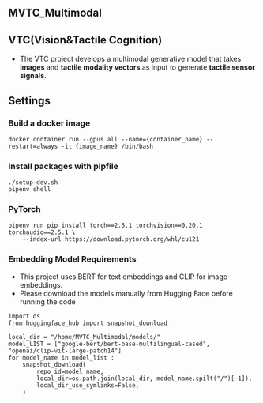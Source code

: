 ## MVTC_Multimodal
## VTC(Vision&Tactile Cognition)
- The VTC project develops a multimodal generative model that takes **images** and **tactile modality vectors** as input to generate **tactile sensor signals**.

## Settings
### Build a docker image
```
docker container run --gpus all --name={container_name} --restart=always -it {image_name} /bin/bash
```

### Install packages with pipfile
```
./setup-dev.sh
pipenv shell
```

### PyTorch
```
pipenv run pip install torch==2.5.1 torchvision==0.20.1 torchaudio==2.5.1 \
    --index-url https://download.pytorch.org/whl/cu121
```

### Embedding Model Requirements
- This project uses BERT for text embeddings and CLIP for image embeddings.
- Please download the models manually from Hugging Face before running the code
```
import os
from huggingface_hub import snapshot_download

local_dir = "/home/MVTC_Multimodal/models/"
model_LIST = ["google-bert/bert-base-multilingual-cased", "openai/clip-vit-large-patch14"]
for model_name in model_list :
    snapshot_download(
        repo_id=model_name,
        local_dir=os.path.join(local_dir, model_name.spilt("/")[-1]),
        local_dir_use_symlinks=False,
    )
```
